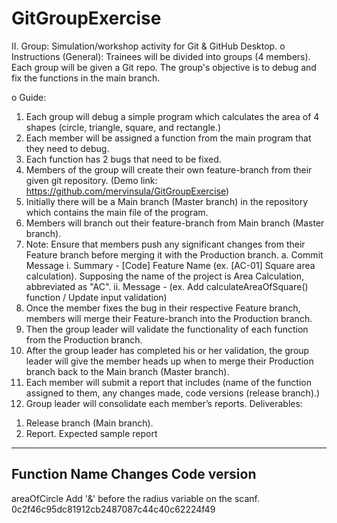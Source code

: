 # GitGroupExercise
II.	Group: Simulation/workshop activity for Git & GitHub Desktop.
o	Instructions (General): Trainees will be divided into groups (4 members). Each group will be given a Git repo. The group's objective is to debug and fix the functions in the main branch.

o	Guide:
1.	Each group will debug a simple program which calculates the area of 4 shapes (circle, triangle, square, and rectangle.) 
2.	Each member will be assigned a function from the main program that they need to debug.
3.	Each function has 2 bugs that need to be fixed.
4.	Members of the group will create their own feature-branch from their given git repository. (Demo link: https://github.com/mervinsula/GitGroupExercise)
5.	Initially there will be a Main branch (Master branch) in the repository which contains the main file of the program.
6.	Members will branch out their feature-branch from Main branch (Master branch).
7.	Note: Ensure that members push any significant changes from their Feature branch before merging it with the Production branch.
a.	Commit Message
i.	Summary - [Code] Feature Name (ex. [AC-01] Square area calculation). Supposing the name of the project is Area Calculation, abbreviated as "AC".
ii.	Message - <detailed description of changes made for the version> (ex. Add calculateAreaOfSquare() function / Update input validation)
8.	Once the member fixes the bug in their respective Feature branch, members will merge their Feature-branch into the Production branch. 
9.	Then the group leader will validate the functionality of each function from the Production branch.
10.	After the group leader has completed his or her validation, the group leader will give the member heads up when to merge their Production branch back to the Main branch (Master branch).
11.	Each member will submit a report that includes (name of the function assigned to them, any changes made, code versions (release branch).)
12.	Group leader will consolidate each member’s reports.
Deliverables:
1)	Release branch (Main branch).
2)	Report.
Expected sample report
------------------------------------------------------------------------------------------------------------------------------
Function Name	      Changes	Code                                            version
------------------------------------------------------------------------------------------------------------------------------
areaOfCircle	      Add '&' before the radius variable on the scanf.	      0c2f46c95dc81912cb2487087c44c40c62224f49
